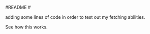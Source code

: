 #README #

adding some lines of code in order to test out my fetching abilities.

See how this works.
